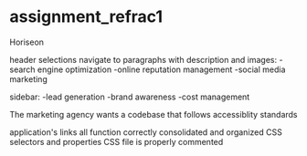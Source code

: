 # assignment_refrac1
Horiseon

header selections navigate to paragraphs with description and images:
-search engine optimization
-online reputation management
-social media marketing

sidebar:
-lead generation
-brand awareness
-cost management

The marketing agency wants a codebase that follows accessiblity standards

application's links all function correctly
consolidated and organized CSS selectors and properties 
CSS file is properly commented